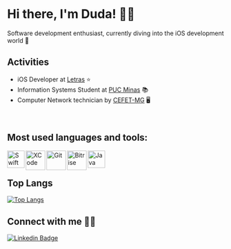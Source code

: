 # Hi there, I'm Duda! 👩‍💻

Software development enthusiast, currently diving into the iOS development world 🍎

## Activities

- iOS Developer at [Letras](letras.mus.br) ⭐
- Information Systems Student at [PUC Minas](pucminas.br) 📚
- Computer Network technician by [CEFET-MG](cefetmg.br) 🖥️

</br>

## Most used languages and tools:
<img align="left" alt="Swift"  width="40px" src="https://seeklogo.com/images/S/swift-logo-7927855EB5-seeklogo.com.png" />
<img align="left" alt="XCode" width=45px" src="https://is5-ssl.mzstatic.com/image/thumb/Purple124/v4/d0/88/2a/d0882a24-5851-8833-ec52-5e2792e7ac8a/Xcode-85-220-0-4-2x.png/1200x630bb.png" /> 
<img align="left" alt="Git" width=45px" src="https://git-scm.com/images/logos/downloads/Git-Icon-1788C.png" /> 
<img align="left" alt="Bitrise" width=45px" src="https://encrypted-tbn0.gstatic.com/images?q=tbn:ANd9GcQwBfhsPl9ZHqtp-hV9TaLb0NfbNN0iJOkhAg&usqp=CAU" /> 
<img align="left" alt="Java" width=40px" src="https://sm.pcmag.com/pcmag_uk/news/o/oracle-goo/oracle-google-verdict-samsung-focus-2-googles-self-driving-c_gncc.jpg"/>

</br>
</br>

## Top Langs

[![Top Langs](https://github-readme-stats.vercel.app/api/top-langs/?username=dudaporto&layout=compact&hide=c)](https://github.com/dudaporto/github-readme-stats)
</br>
## Connect with me 🙋‍♀️

[![Linkedin Badge](https://img.shields.io/badge/-LinkedIn-blue?style=flat-square&logo=Linkedin&logoColor=white&link=https://www.linkedin.com/in/eduardaporto/)](https://www.linkedin.com/in/eduardaporto/)
